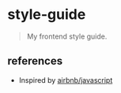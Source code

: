 # style-guide
> My frontend style guide.

## references
- Inspired by [airbnb/javascript](https://github.com/strangelove-ventures/style-guide)
